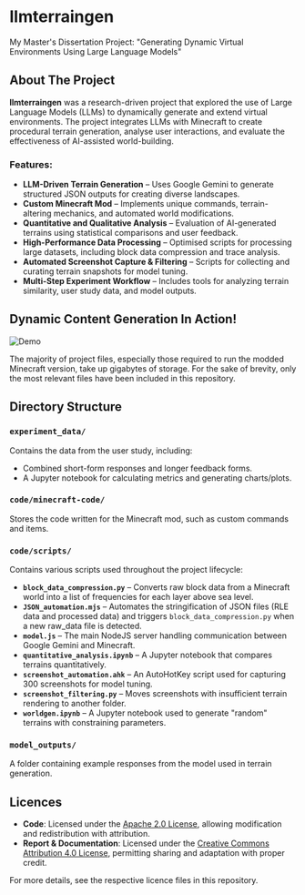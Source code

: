 # llmterraingen
My Master's Dissertation Project: "Generating Dynamic Virtual Environments Using Large Language Models"

## About The Project

**llmterraingen** was a research-driven project that explored the use of Large Language Models (LLMs) to dynamically generate and extend virtual environments. The project integrates LLMs with Minecraft to create procedural terrain generation, analyse user interactions, and evaluate the effectiveness of AI-assisted world-building. 

### Features:
- **LLM-Driven Terrain Generation** – Uses Google Gemini to generate structured JSON outputs for creating diverse landscapes.  
- **Custom Minecraft Mod** – Implements unique commands, terrain-altering mechanics, and automated world modifications.  
- **Quantitative and Qualitative Analysis** – Evaluation of AI-generated terrains using statistical comparisons and user feedback.  
- **High-Performance Data Processing** – Optimised scripts for processing large datasets, including block data compression and trace analysis.  
- **Automated Screenshot Capture & Filtering** – Scripts for collecting and curating terrain snapshots for model tuning.  
- **Multi-Step Experiment Workflow** – Includes tools for analyzing terrain similarity, user study data, and model outputs.  


## Dynamic Content Generation In Action!

![Demo](demo.gif)

The majority of project files, especially those required to run the modded Minecraft version, take up gigabytes of storage. For the sake of brevity, only the most relevant files have been included in this repository.

## Directory Structure

### `experiment_data/`
Contains the data from the user study, including:
- Combined short-form responses and longer feedback forms.
- A Jupyter notebook for calculating metrics and generating charts/plots.

### `code/minecraft-code/`
Stores the code written for the Minecraft mod, such as custom commands and items.

### `code/scripts/`
Contains various scripts used throughout the project lifecycle:

- **`block_data_compression.py`** – Converts raw block data from a Minecraft world into a list of frequencies for each layer above sea level.
- **`JSON_automation.mjs`** – Automates the stringification of JSON files (RLE data and processed data) and triggers `block_data_compression.py` when a new raw_data file is detected.
- **`model.js`** – The main NodeJS server handling communication between Google Gemini and Minecraft.
- **`quantitative_analysis.ipynb`** – A Jupyter notebook that compares terrains quantitatively.
- **`screenshot_automation.ahk`** – An AutoHotKey script used for capturing 300 screenshots for model tuning.
- **`screenshot_filtering.py`** – Moves screenshots with insufficient terrain rendering to another folder.
- **`worldgen.ipynb`** – A Jupyter notebook used to generate "random" terrains with constraining parameters.

### `model_outputs/`
A folder containing example responses from the model used in terrain generation.

## Licences
- **Code**: Licensed under the [Apache 2.0 License](LICENCE), allowing modification and redistribution with attribution.  
- **Report & Documentation**: Licensed under the [Creative Commons Attribution 4.0 License](LICENCE_REPORT), permitting sharing and adaptation with proper credit.  

For more details, see the respective licence files in this repository.